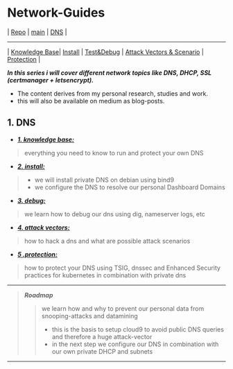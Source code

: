 # Network-Guides


 | [Repo](https://github.com/ji-podhead/Network-Guides/) | [main](https://ji-podhead.github.io/Network-Guides/DNS) | [DNS](https://ji-podhead.github.io/Network-Guides/DNS) | 

---

 | [Knowledge Base](https://ji-podhead.github.io/Network-Guides/DNS/Knowledge%20Base)| [Install](https://ji-podhead.github.io/Network-Guides/DNS/install) | [Test&Debug](https://ji-podhead.github.io/Network-Guides/DNS/testAndDebug) | [Attack Vectors & Scenario](https://ji-podhead.github.io/Network-Guides/DNS/attackVectorsAndScenario) | [Protection](https://ji-podhead.github.io/Network-Guides/DNS/protection) | 
 
***In this series i will cover different network topics like DNS, DHCP, SSL (certmanager + letsencrypt).*** 
- The content derives from my personal research, studies and work.
- this will also be available on medium as blog-posts.

## 1. DNS 
 - [***1. knowledge base:***](https://ji-podhead.github.io/Network-Guides/DNS/Knowledge%20Base)
 > everything you need to know to run and protect your own DNS
 - [***2. install:***](https://ji-podhead.github.io/Network-Guides/DNS/install)
 >  - we will install private DNS on debian using bind9
 >  - we configure the DNS to resolve our personal Dashboard Domains
 - [***3. debug:***](https://ji-podhead.github.io/Network-Guides/DNS/testAndDebug)
 > we learn how to debug our dns using dig, nameserver logs, etc 
 - [***4. attack vectors:***](https://ji-podhead.github.io/Network-Guides/DNS/attackVectorsAndScenario)
 > how to hack a dns and what are  possible attack scenarios 
 - [***5 .protection:***](https://ji-podhead.github.io/Network-Guides/DNS/protection)
> how to protect your DNS using TSIG, dnssec and Enhanced Security practices for kubernetes in combination with private dns

----

> ***Roadmap***
> > we learn how and why to prevent our personal data from snooping-attacks and datamining
> > - this is the basis to setup cloud9 to avoid public DNS queries and therefore a huge attack-vector
> > - in the next step we configure our DNS in combination with our own private DHCP and subnets

---
